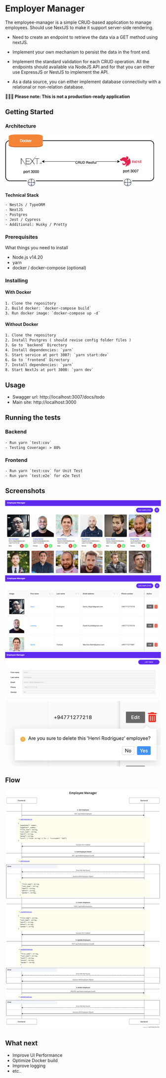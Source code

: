 # Employer Manager

The employee-manager is a simple CRUD-based application to manage employees. 
Should use NextJS to make it support server-side rendering. 

- Need to create an endpoint to retrieve the data via a GET method using nextJS.

- Implement your own mechanism to persist the data in the front end. 

- Implement the standard validation for each CRUD operation. All the endpoints should available via NodeJS API and for that you can either use ExpressJS or NestJS to implement the API. 

- As a data source, you can either implement database connectivity with a relational or non-relation database.

**🚨🚨🚨 Please note: This is not a production-ready application**
## Getting Started

###  Architecture

![Architecture](images/architecture.png)

**Technical Stack**

    - NestJs / TypeORM
    - NextJS
    - Postgres
    - Jest / Cypress
    - Additional: Husky / Pretty
### Prerequisites

What things you need to install

- Node.js v14.20
- yarn
- docker / docker-compose (optional)

### Installing
#### With Docker

    1. Clone the repository
    2. Build docker: `docker-compose build`
    3. Run docker image: `docker-compose up -d`

#### Without Docker

    1. Clone the repository
    2. Install Postgres ( should revise config folder files )
    3. Go to `backend` Directory
    4. Install dependencies: `yarn`
    5. Start service at port 3007: `yarn start:dev`
    6. Go to `frontend` Directory
    7. Install dependencies: `yarn`
    8. Start NextJs at port 3000: `yarn dev`

## Usage

- Swagger url: http://localhost:3007/docs/todo
- Main site: http://localhost:3000

## Running the tests

### Backend
    - Run yarn `test:cov`
    - Testing Coverage: > 80%

### Frontend
    - Run yarn `test:cov` for Unit Test
    - Run yarn `test:e2e` for e2e Test

## Screenshots
![screenshot_main](images/screenshot_main.png)
![screenshot_list](images/screenshot_list.png)
![screenshot_detail](images/screenshot_detail.png)
![screenshot_delete](images/screenshot_main_detele.png)

## Flow
![swimlane](images/swimlane.png)

## What next
- Improve UI Performance 
- Optimize Docker build
- Improve logging
- etc..